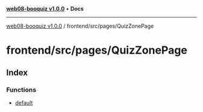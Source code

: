 [**web08-booquiz v1.0.0**](../../../../README.md) • **Docs**

***

[web08-booquiz v1.0.0](../../../../modules.md) / frontend/src/pages/QuizZonePage

# frontend/src/pages/QuizZonePage

## Index

### Functions

- [default](functions/default.md)
